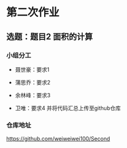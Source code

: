 # 第二次作业
## 选题：题目2 面积的计算
### 小组分工
- 聂世豪：要求1

- 蒲思乔：要求2

- 余林峰：要求3

- 卫唯：要求4 并将代码汇总上传至github仓库


### 仓库地址
https://github.com/weiweiwei100/Second



